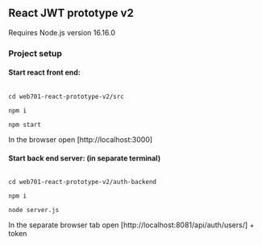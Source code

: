 ## React JWT prototype v2

Requires Node.js version 16.16.0

### Project setup

#### Start react front end:

```

cd web701-react-prototype-v2/src

npm i

npm start

```

In the browser open [http://localhost:3000]

#### Start back end server: (in separate terminal)

``` 

cd web701-react-prototype-v2/auth-backend

npm i

node server.js

```

In the separate browser tab open [http://localhost:8081/api/auth/users/] + token